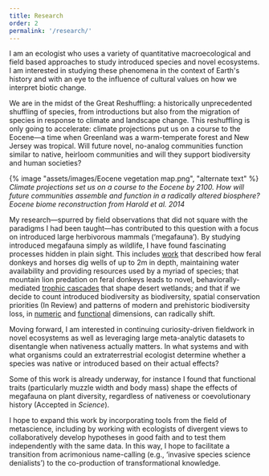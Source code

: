 ```yaml
---
title: Research
order: 2
permalink: '/research/'
---
```


I am an ecologist who uses a variety of quantitative macroecological and field based approaches to study introduced species and novel ecosystems. I am interested in studying these phenomena in the context of Earth's history and with an eye to the influence of cultural values on how we interpret biotic change.

We are in the midst of the Great Reshuffling: a historically unprecedented shuffling of species, from introductions but also from the migration of species in response to climate and landscape change. This reshuffling is only going to accelerate: climate projections put us on a course to the Eocene—a time when Greenland was a warm-temperate forest and New Jersey was tropical. Will future novel, no-analog communities function similar to native, heirloom communities and will they support biodiversity and human societies?

{% image "assets/images/Eocene vegetation map.png", "alternate text" %}
*Climate projections set us on a course to the Eocene by 2100. How will future communities assemble and function in a radically altered biosphere? Eocene biome reconstruction from Harold et al. 2014*

My research—spurred by field observations that did not square with the paradigms I had been taught—has contributed to this question with a focus on introduced large herbivorous mammals (‘megafauna’). By studying introduced megafauna simply as wildlife, I have found fascinating processes hidden in plain sight. This includes [work](/assets/pubs/Lundgren_et_al_2021b.pdf) that described how feral donkeys and horses dig wells of up to 2m in depth, maintaining water availability and providing resources used by a myriad of species; that mountain lion predation on feral donkeys leads to novel, behaviorally-mediated [trophic cascades](http://doi.org/10.1111/1365-2656.13766) that shape desert wetlands; and that if we decide to count introduced biodiversity as biodiversity, spatial conservation priorities (In Review) and patterns of modern and prehistoric biodiversity loss, in [numeric](/assets/pubs/Lundgren_et_al_2018.pdf) and [functional](/assets/pubs/Lundgren_et_al_2020.pdf) dimensions, can radically shift.

Moving forward, I am interested in continuing curiosity-driven fieldwork in novel ecosystems as well as leveraging large meta-analytic datasets to disentangle when nativeness actually matters. In what systems and with what organisms could an extraterrestrial ecologist determine whether a species was native or introduced based on their actual effects? 

Some of this work is already underway, for instance I found that functional traits (particularly muzzle width and body mass) shape the effects of megafauna on plant diversity, regardless of nativeness or coevolutionary history (Accepted in *Science*). 

I hope to expand this work by incorporating tools from the field of metascience, including by working with ecologists of divergent views to collaboratively develop hypotheses in good faith and to test them independently with the same data. In this way, I hope to facilitate a transition from acrimonious name-calling (e.g., ‘invasive species science denialists’) to the co-production of transformational knowledge.

